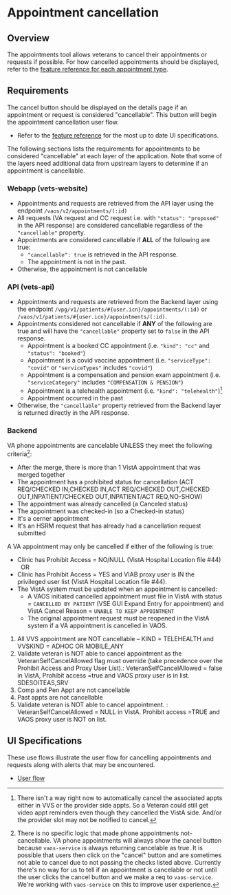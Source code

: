 # Appointment cancellation

## Overview

The appointments tool allows veterans to cancel their appointments or requests if possible. For how cancelled appointments should be displayed, refer to the [feature reference for each appointment type](../appointment-types/).

## Requirements

The cancel button should be displayed on the details page if an appointment or request is considered "cancellable". This button will begin the appointment cancellation user flow.
  - Refer to the [feature reference](https://www.figma.com/design/eonNJsp57eqfPqx7ydsJY9/Feature-Reference-%7C-Appointments-FE?node-id=1087-86861) for the most up to date UI specifications.

The following sections lists the requirements for appointments to be considered "cancellable" at each layer of the application. Note that some of the layers need additional data from upstream layers to determine if an appointment is cancellable.

### Webapp (vets-website)

- Appointments and requests are retrieved from the API layer using the endpoint `/vaos/v2/appointments/(:id)`
- All requests (VA request and CC request i.e. with `"status": "proposed"` in the API response) are considered cancellable regardless of the `"cancellable"` property.
- Appointments are considered cancellable if **ALL** of the following are true:
  - `"cancellable": true` is retrieved in the API response.
  - The appointment is not in the past.
- Otherwise, the appointment is not cancellable

### API (vets-api)

- Appointments and requests are retrieved from the Backend layer using the endpoint `/vpg/v1/patients/#{user.icn}/appointments/(:id)` or `/vaos/v1/patients/#{user.icn}/appointments/(:id)`.
- Appointments considered not cancellable if **ANY** of the following are true and will have the `"cancellable"` property set to `false` in the API response.
  - Appointment is a booked CC appointment (i.e. `"kind": "cc"` and `"status": "booked"`)
  - Appointment is a covid vaccine appointment (i.e. `"serviceType": "covid"` or `"serviceTypes"` includes `"covid"`)
  - Appointment is a compensation and pension exam appointment (i.e. `"serviceCategory"` includes `"COMPENSATION & PENSION"`)
  - Appointment is a telehealth appointment (i.e. `"kind": "telehealth"`)[^1]
  - Appointment occurred in the past
- Otherwise, the `"cancellable"` property retrieved from the Backend layer is returned directly in the API response.


### Backend

VA phone appointments are cancelable UNLESS they meet the following criteria[^2]:
  - After the merge, there is more than 1 VistA appointment that was merged together
  - The appointment has a prohibited status for cancellation (ACT REQ/CHECKED IN,CHECKED IN,ACT REQ/CHECKED OUT,CHECKED OUT,INPATIENT/CHECKED OUT,INPATIENT/ACT REQ,NO-SHOW)
  - The appointment was already cancelled (a Canceled status)
  - The appointment was checked-in (so a Checked-in status)
  - It's a cerner appointment
  - It's an HSRM request that has already had a cancellation request submitted

A VA appointment may only be cancelled if either of the following is true:
  - Clinic has Prohibit Access = NO/NULL (VistA Hospital Location file #44)   OR
  - Clinic has Prohibit Access = YES and VIAB proxy user is IN the privileged user list (VistA Hospital Location file #44).
- The VistA system must be updated when an appointment is cancelled: 
  -  A VAOS initiated cancelled appointment must file in VistA with status = `CANCELLED BY PATIENT` (VSE GUI Expand Entry for appointment) and VistA Cancel Reason = `UNABLE TO KEEP APPOINTMENT`
  - The original appointment request must be reopened in the VistA system if a VA appointment is cancelled in VAOS. 

1. All VVS appointment are NOT cancellable – KIND = TELEHEALTH and VVSKIND = ADHOC OR MOBILE_ANY
2. Validate veteran is NOT able to cancel appointment as the VeteranSelfCancelAllowed flag must override (take precedence over the Prohibit Access and Proxy User List).:  VeteranSelfCancelAllowed = false in VistA, Prohibit access =true and VAOS proxy user is in list. SDESOITEAS,SRV
3. Comp and Pen Appt are not cancellable
4. Past appts are not cancellable
5. Validate veteran is NOT able to cancel appointment. :  VeteranSelfCancelAllowed = NULL in VistA.  Prohibit access =TRUE and VAOS proxy user is NOT on list.

[^1]: There isn't a way right now to automatically cancel the associated appts either in VVS or the provider side appts. So a Veteran could still get video appt reminders even though they cancelled the VistA side. And/or the provider slot may not be notified to cancel.

[^2]: There is no specific logic that made phone appointments not-cancellable. VA phone appointments will always show the cancel button because `vaos-service` is always returning cancelable as true. It is possible that users then click on the "cancel" button and are sometimes not able to cancel due to not passing the checks listed above. Currently there's no way for us to tell if an appointment is cancelable or not until the user clicks the cancel button and we make a req to `vaos-service`. We're working with `vaos-service` on this to improve user experience.

## UI Specifications

These use flows illustrate the user flow for cancelling appointments and requests along with alerts that may be encountered.

- [User flow](https://www.figma.com/design/eonNJsp57eqfPqx7ydsJY9/Feature-Reference-%7C-Appointments-FE?node-id=1157-73820&t=MkZlzwY4fXRA3hsB-0)
